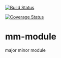 
[![Build Status](https://travis-ci.org/efrata-majorminor/mm-module-module.svg?branch=dev)](https://travis-ci.org/efrata-majorminor/mm-module)

[![Coverage Status](https://coveralls.io/repos/github/efrata-majorminor/mm-module/badge.svg?branch=dev)](https://coveralls.io/github/efrata-majorminor/mm-module?branch=dev) 



# mm-module
major minor module
